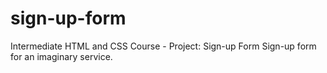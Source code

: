 # sign-up-form
Intermediate HTML and CSS Course -  Project: Sign-up Form
Sign-up form for an imaginary service.
